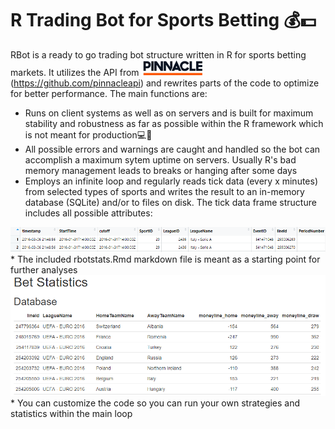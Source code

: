 # **R Trading Bot for Sports Betting** :moneybag::dollar:


RBot is a ready to go trading bot structure written in R for sports betting markets. It utilizes the API from <img src='figures/pinnacle.jpg' width=100 height=25/> (https://github.com/pinnacleapi)
and rewrites parts of the code to optimize for better performance.
The main functions are:
* Runs on client systems as well as on servers and is built for maximum stability and robustness as far as possible within the R framework which is not meant for production:computer::rofl:
* All possible errors and warnings are caught and handled so the bot can accomplish a maximum sytem uptime on servers. Usually R's bad memory management leads to breaks or hanging after some days
* Employs an infinite loop and regularly reads tick data (every x minutes) from selected types of sports and writes the result to an in-memory database (SQLite) and/or to files on disk. The tick data frame structure includes all possible attributes:
<img src='figures/ticksDF.png'/>
* The included rbotstats.Rmd markdown file is meant as a starting point for further analyses
<img src='figures/rbotstats.png'/>
* You can customize the code so you can run your own strategies and statistics within the main loop
